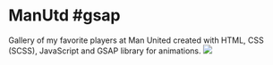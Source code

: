 # ManUtd #gsap
Gallery of my favorite players at Man United created with HTML, CSS (SCSS), JavaScript and GSAP library for animations.
![](ManUtd.gif)
